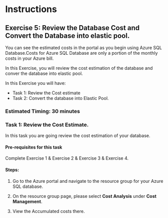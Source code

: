 # Instructions

## Exercise 5: Review the Database Cost and Convert the Database into elastic pool.

You can see the estimated costs in the portal as you begin using Azure SQL Database.Costs for Azure SQL Database are only a portion of the monthly costs in your Azure bill. 

In this Exercise, you will review the cost estimation of the database and conver the database into elastic pool.

In this Exercise you will have:

  + Task 1: Review the Cost estimate
  + Task 2: Convert the database into Elastic Pool.

### Estimated Timing: 30 minutes

### Task 1: Review the Cost Estimate.

In this task you are going review the cost estimation of your database.

#### Pre-requisites for this task

Complete Exercise 1 & Exercise 2 & Exercise 3 & Exercise 4.

#### Steps:

1. Go to the Azure portal and navigate to the resource group for your Azure SQL database. 

2. On the resource group page, please select **Cost Analysis** under **Cost Management**.

3. View the Accumulated costs there.
